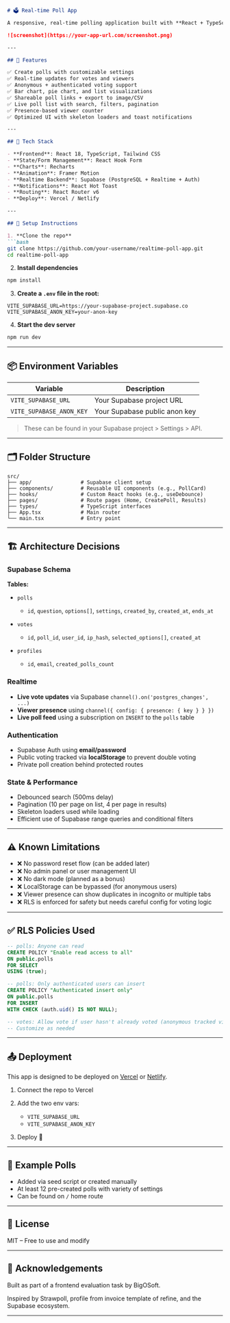 ````md
# 🗳️ Real-time Poll App

A responsive, real-time polling application built with **React + TypeScript** and **Supabase**. Inspired by Strawpoll and Mentimeter, users can create polls, vote (with or without authentication), and view live animated results.

![screenshot](https://your-app-url.com/screenshot.png)

---

## 🚀 Features

✅ Create polls with customizable settings  
✅ Real-time updates for votes and viewers  
✅ Anonymous + authenticated voting support  
✅ Bar chart, pie chart, and list visualizations  
✅ Shareable poll links + export to image/CSV  
✅ Live poll list with search, filters, pagination  
✅ Presence-based viewer counter  
✅ Optimized UI with skeleton loaders and toast notifications  

---

## 🧩 Tech Stack

- **Frontend**: React 18, TypeScript, Tailwind CSS  
- **State/Form Management**: React Hook Form  
- **Charts**: Recharts  
- **Animation**: Framer Motion  
- **Realtime Backend**: Supabase (PostgreSQL + Realtime + Auth)  
- **Notifications**: React Hot Toast  
- **Routing**: React Router v6  
- **Deploy**: Vercel / Netlify  

---

## 🔧 Setup Instructions

1. **Clone the repo**
```bash
git clone https://github.com/your-username/realtime-poll-app.git
cd realtime-poll-app
````

2. **Install dependencies**

```bash
npm install
```

3. **Create a `.env` file in the root:**

```env
VITE_SUPABASE_URL=https://your-supabase-project.supabase.co
VITE_SUPABASE_ANON_KEY=your-anon-key
```

4. **Start the dev server**

```bash
npm run dev
```

---

## 📦 Environment Variables

| Variable                 | Description                   |
| ------------------------ | ----------------------------- |
| `VITE_SUPABASE_URL`      | Your Supabase project URL     |
| `VITE_SUPABASE_ANON_KEY` | Your Supabase public anon key |

> These can be found in your Supabase project > Settings > API.

---

## 🗂️ Folder Structure

```
src/
├── app/                # Supabase client setup
├── components/         # Reusable UI components (e.g., PollCard)
├── hooks/              # Custom React hooks (e.g., useDebounce)
├── pages/              # Route pages (Home, CreatePoll, Results)
├── types/              # TypeScript interfaces
├── App.tsx             # Main router
└── main.tsx            # Entry point
```

---

## 🏗️ Architecture Decisions

### Supabase Schema

**Tables:**

* `polls`

  * `id`, `question`, `options[]`, `settings`, `created_by`, `created_at`, `ends_at`

* `votes`

  * `id`, `poll_id`, `user_id`, `ip_hash`, `selected_options[]`, `created_at`

* `profiles`

  * `id`, `email`, `created_polls_count`

### Realtime

* **Live vote updates** via Supabase `channel().on('postgres_changes', ...)`
* **Viewer presence** using `channel({ config: { presence: { key } } })`
* **Live poll feed** using a subscription on `INSERT` to the `polls` table

### Authentication

* Supabase Auth using **email/password**
* Public voting tracked via **localStorage** to prevent double voting
* Private poll creation behind protected routes

### State & Performance

* Debounced search (500ms delay)
* Pagination (10 per page on list, 4 per page in results)
* Skeleton loaders used while loading
* Efficient use of Supabase range queries and conditional filters

---

## ⚠️ Known Limitations

* ❌ No password reset flow (can be added later)
* ❌ No admin panel or user management UI
* ❌ No dark mode (planned as a bonus)
* ❌ LocalStorage can be bypassed (for anonymous users)
* ❌ Viewer presence can show duplicates in incognito or multiple tabs
* ❌ RLS is enforced for safety but needs careful config for voting logic

---

## ✅ RLS Policies Used

```sql
-- polls: Anyone can read
CREATE POLICY "Enable read access to all"
ON public.polls
FOR SELECT
USING (true);

-- polls: Only authenticated users can insert
CREATE POLICY "Authenticated insert only"
ON public.polls
FOR INSERT
WITH CHECK (auth.uid() IS NOT NULL);

-- votes: Allow vote if user hasn't already voted (anonymous tracked via IP hash or localStorage)
-- Customize as needed
```

---

## 📤 Deployment

This app is designed to be deployed on [Vercel](https://vercel.com/) or [Netlify](https://netlify.com).

1. Connect the repo to Vercel
2. Add the two env vars:

   * `VITE_SUPABASE_URL`
   * `VITE_SUPABASE_ANON_KEY`
3. Deploy 🚀

---

## 🧪 Example Polls

* Added via seed script or created manually
* At least 12 pre-created polls with variety of settings
* Can be found on `/` home route

---

## 📝 License

MIT – Free to use and modify

---

## 🙌 Acknowledgements

Built as part of a frontend evaluation task by BigOSoft.

Inspired by Strawpoll, profile from invoice template of refine, and the Supabase ecosystem.

---
